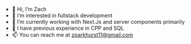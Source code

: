 - 👋 Hi, I’m Zach
- 👀 I’m interested in fullstack development
- 🌱 I’m currently working with Next.Js and server components primarily
- 💞️ I have previous experience in CPP and SQL
- 📫 You can reach me at zparkhurst11@gmail.com
